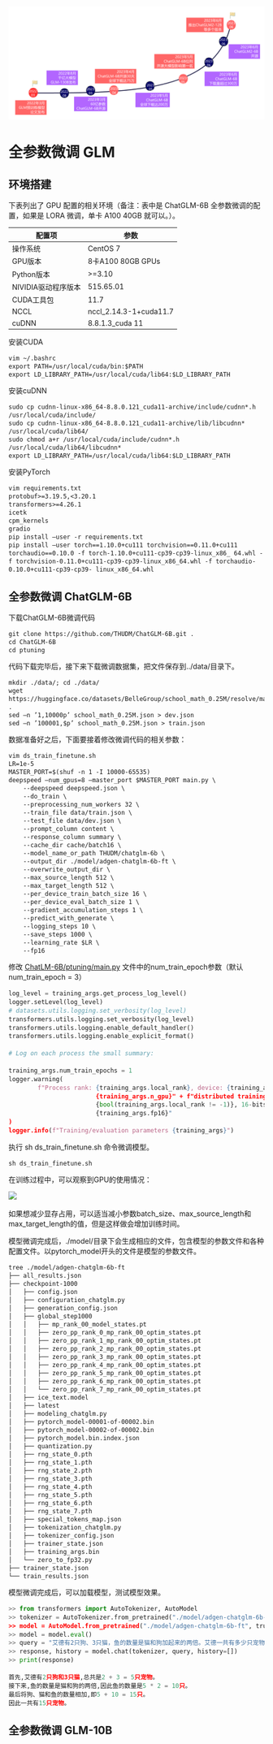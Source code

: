 ![](../images/图4-1GLM系列大模型发展时间线.png)

# 全参数微调 GLM
## 环境搭建
下表列出了 GPU 配置的相关环境（备注：表中是 ChatGLM-6B 全参数微调的配置，如果是 LORA 微调，单卡 A100 40GB 就可以。）。

| 配置项 | 参数 |
| --- | --- |
| 操作系统 | CentOS 7 | 
| GPU版本 | 8卡A100 80GB GPUs | 
| Python版本 | >=3.10 |
| NIVIDIA驱动程序版本 | 515.65.01 |
| CUDA工具包 | 11.7 |
| NCCL | nccl_2.14.3-1+cuda11.7 |
| cuDNN | 8.8.1.3_cuda 11 |

安装CUDA
```text
vim ~/.bashrc
export PATH=/usr/local/cuda/bin:$PATH
export LD_LIBRARY_PATH=/usr/local/cuda/lib64:$LD_LIBRARY_PATH
```
安装cuDNN
```text
sudo cp cudnn-linux-x86_64-8.8.0.121_cuda11-archive/include/cudnn*.h /usr/local/cuda/include/
sudo cp cudnn-linux-x86_64-8.8.0.121_cuda11-archive/lib/libcudnn* /usr/local/cuda/lib64/
sudo chmod a+r /usr/local/cuda/include/cudnn*.h /usr/local/cuda/lib64/libcudnn*
export LD_LIBRARY_PATH=/usr/local/cuda/lib64:$LD_LIBRARY_PATH
```
安装PyTorch
```text
vim requirements.txt
protobuf>=3.19.5,<3.20.1
transformers>=4.26.1
icetk
cpm_kernels
gradio
pip install —user -r requirements.txt
pip install —user torch==1.10.0+cu111 torchvision==0.11.0+cu111 torchaudio==0.10.0 -f torch-1.10.0+cu111-cp39-cp39-linux_x86_ 64.whl -f torchvision-0.11.0+cu111-cp39-cp39-linux_x86_64.whl -f torchaudio-0.10.0+cu111-cp39-cp39- linux_x86_64.whl
```
## 全参数微调 ChatGLM-6B
下载ChatGLM-6B微调代码
```text
git clone https://github.com/THUDM/ChatGLM-6B.git .
cd ChatGLM-6B
cd ptuning
```
代码下载完毕后，接下来下载微调数据集，把文件保存到../data/目录下。
```text
mkdir ./data/; cd ./data/
wget https://huggingface.co/datasets/BelleGroup/school_math_0.25M/resolve/main/school_math_0.25M.json .
sed –n ’1,10000p’ school_math_0.25M.json > dev.json
sed –n ’100001,$p’ school_math_0.25M.json > train.json
```
数据准备好之后，下面要接着修改微调代码的相关参数：
```text
vim ds_train_finetune.sh
LR=1e-5
MASTER_PORT=$(shuf -n 1 -I 10000-65535)
deepspeed —num_gpus=8 —master_port $MASTER_PORT main.py \
    --deepspeed deepspeed.json \
    --do_train \
    --preprocessing_num_workers 32 \
    --train_file data/train.json \
    --test_file data/dev.json \
    --prompt_column content \
    --response_column summary \
    --cache_dir cache/batch16 \
    --model_name_or_path THUDM/chatglm-6b \
    --output_dir ./model/adgen-chatglm-6b-ft \
    --overwrite_output_dir \
    --max_source_length 512 \
    --max_target_length 512 \
    --per_device_train_batch_size 16 \
    --per_device_eval_batch_size 1 \
    --gradient_accumulation_steps 1 \
    --predict_with_generate \
    --logging_steps 10 \
    --save_steps 1000 \
    --learning_rate $LR \
    --fp16
```
修改 [ChatLM-6B/ptuning/main.py](ChatLM-6B/ptuning/main.py) 文件中的num_train_epoch参数（默认num_train_epoch = 3）
```python
log_level = training_args.get_process_log_level()
logger.setLevel(log_level)
# datasets.utils.logging.set_verbosity(log_level)
transformers.utils.logging.set_verbosity(log_level)
transformers.utils.logging.enable_default_handler()
transformers.utils.logging.enable_explicit_format()

# Log on each process the small summary:

training_args.num_train_epochs = 1
logger.warning(
        f"Process rank: {training_args.local_rank}, device: {training_args.device}, n_gpu: 
                        {training_args.n_gpu}" + f"distributed training: 
                        {bool(training_args.local_rank != -1)}, 16-bits training: 
                        {training_args.fp16}"
)
logger.info(f"Training/evaluation parameters {training_args}")
```
执行 sh ds_train_finetune.sh 命令微调模型。
```text
sh ds_train_finetune.sh
```
在训练过程中，可以观察到GPU的使用情况：

![](../images/图4-7.png)

如果想减少显存占用，可以适当减小参数batch_size、max_source_length和max_target_length的值，但是这样做会增加训练时间。

模型微调完成后，./model/目录下会生成相应的文件，包含模型的参数文件和各种配置文件。以pytorch_model开头的文件是模型的参数文件。
```text
tree ./model/adgen-chatglm-6b-ft
├── all_results.json
├── checkpoint-1000
│   ├── config.json
│   ├── configuration_chatglm.py
│   ├── generation_config.json
│   ├── global_step1000
│   │   ├── mp_rank_00_model_states.pt
│   │   ├── zero_pp_rank_0_mp_rank_00_optim_states.pt
│   │   ├── zero_pp_rank_1_mp_rank_00_optim_states.pt
│   │   ├── zero_pp_rank_2_mp_rank_00_optim_states.pt
│   │   ├── zero_pp_rank_3_mp_rank_00_optim_states.pt
│   │   ├── zero_pp_rank_4_mp_rank_00_optim_states.pt
│   │   ├── zero_pp_rank_5_mp_rank_00_optim_states.pt
│   │   ├── zero_pp_rank_6_mp_rank_00_optim_states.pt
│   │   └── zero_pp_rank_7_mp_rank_00_optim_states.pt
│   ├── ice_text.model
│   ├── latest
│   ├── modeling_chatglm.py
│   ├── pytorch_model-00001-of-00002.bin
│   ├── pytorch_model-00002-of-00002.bin
│   ├── pytorch_model.bin.index.json
│   ├── quantization.py
│   ├── rng_state_0.pth
│   ├── rng_state_1.pth
│   ├── rng_state_2.pth
│   ├── rng_state_3.pth
│   ├── rng_state_4.pth
│   ├── rng_state_5.pth
│   ├── rng_state_6.pth
│   ├── rng_state_7.pth
│   ├── special_tokens_map.json
│   ├── tokenization_chatglm.py
│   ├── tokenizer_config.json
│   ├── trainer_state.json
│   ├── training_args.bin
│   └── zero_to_fp32.py
├── trainer_state.json
└── train_results.json
```
模型微调完成后，可以加载模型，测试模型效果。
```python
>> from transformers import AutoTokenizer, AutoModel
>> tokenizer = AutoTokenizer.from_pretrained("./model/adgen-chatglm-6b-ft"", trust_remote_code=True)
>> model = AutoModel.from_pretrained("./model/adgen-chatglm-6b-ft", trust_remote_code=True).half().cuda()
>> model = model.eval()
>> query = "艾德有2只狗、3只猫，鱼的数量是猫和狗加起来的两倍。艾德一共有多少只宠物？"
>> response, history = model.chat(tokenizer, query, history=[])
>> print(response)

首先,艾德有2只狗和3只猫,总共是2 + 3 = 5只宠物。
接下来,鱼的数量是猫和狗的两倍,因此鱼的数量是5 * 2 = 10只。
最后将狗、猫和鱼的数量相加,即5 + 10 = 15只。
因此一共有15只宠物。
```
## 全参数微调 GLM-10B

